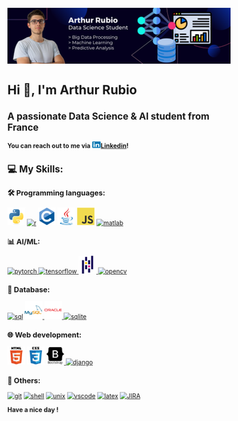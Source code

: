![Data Science Student](https://github.com/arthur-ru/arthur-ru/blob/main/Rubio_Banner.png)

# Hi 👋, I'm Arthur Rubio
## A passionate Data Science & AI student from France
<h4 align="left"> You can reach out to me via <a href="https://www.linkedin.com/in/arthur-rubio/" target="_blank" rel="noreferrer"><img src="https://raw.githubusercontent.com/devicons/devicon/master/icons/linkedin/linkedin-original.svg" alt="LinkedIn" width="20" height="15" />Linkedin</a>! <h4 align="center">


<h2 align="left">💻 My Skills:</h2>

<h3 align="left">🛠️ Programming languages:</h3>
<p align="left">
  <a href="https://www.python.org" target="_blank" rel="noreferrer"><img src="https://raw.githubusercontent.com/devicons/devicon/master/icons/python/python-original.svg" alt="python" width="40" height="40" /></a>
  <a href="https://www.r-project.org/" target="_blank" rel="noreferrer"><img src="https://www.r-project.org/Rlogo.png" alt="r" width="40" height="40" /></a>
  <a href="https://www.cprogramming.com/" target="_blank" rel="noreferrer"><img src="https://raw.githubusercontent.com/devicons/devicon/master/icons/c/c-original.svg" alt="c" width="40" height="40" /></a>
  <a href="https://www.java.com" target="_blank" rel="noreferrer"><img src="https://raw.githubusercontent.com/devicons/devicon/master/icons/java/java-original.svg" alt="java" width="40" height="40" /></a>
  <a href="https://developer.mozilla.org/en-US/docs/Web/JavaScript" target="_blank" rel="noreferrer"><img src="https://raw.githubusercontent.com/devicons/devicon/master/icons/javascript/javascript-original.svg" alt="javascript" width="40" height="40" /></a>
  <a href="https://www.mathworks.com/" target="_blank" rel="noreferrer"> <img src="https://upload.wikimedia.org/wikipedia/commons/2/21/Matlab_Logo.png" alt="matlab" width="40" height="40"/> </a> 

<h3 align="left">📊 AI/ML:</h3>
  <a href="https://pytorch.org/" target="_blank" rel="noreferrer"> <img src="https://www.vectorlogo.zone/logos/pytorch/pytorch-icon.svg" alt="pytorch" width="40" height="40"/> </a>
  <a href="https://www.tensorflow.org" target="_blank" rel="noreferrer"> <img src="https://www.vectorlogo.zone/logos/tensorflow/tensorflow-icon.svg" alt="tensorflow" width="40" height="40"/> </a>
  <a href="https://pandas.pydata.org/" target="_blank" rel="noreferrer"> <img src="https://raw.githubusercontent.com/devicons/devicon/2ae2a900d2f041da66e950e4d48052658d850630/icons/pandas/pandas-original.svg" alt="pandas" width="40" height="40"/> </a> 
  <a href="https://opencv.org/" target="_blank" rel="noreferrer"> <img src="https://www.vectorlogo.zone/logos/opencv/opencv-icon.svg" alt="opencv" width="40" height="40"/> </a> 

<h3 align="left">📁 Database:</h3>
  <a href="https://fr.wikipedia.org/wiki/Structured_Query_Language" target="blank" rel="noreferrer"><img src="https://upload.wikimedia.org/wikipedia/commons/8/87/Sql_data_base_with_logo.png" alt="sql" width="90" height="40" /></a>
  <a href="https://www.mysql.com/" target="_blank" rel="noreferrer"> <img src="https://raw.githubusercontent.com/devicons/devicon/master/icons/mysql/mysql-original-wordmark.svg" alt="mysql" width="40" height="40"/> </a> 
  <a href="https://www.oracle.com/" target="_blank" rel="noreferrer"> <img src="https://raw.githubusercontent.com/devicons/devicon/master/icons/oracle/oracle-original.svg" alt="oracle" width="40" height="40"/> </a> 
  <a href="https://www.sqlite.org/" target="_blank" rel="noreferrer"> <img src="https://www.vectorlogo.zone/logos/sqlite/sqlite-icon.svg" alt="sqlite" width="40" height="40"/> </a>
 
<h3 align="left">🌐 Web development:</h3>
  <a href="https://www.w3.org/html/" target="_blank" rel="noreferrer"><img src="https://raw.githubusercontent.com/devicons/devicon/master/icons/html5/html5-original-wordmark.svg" alt="html5" width="40" height="40" /></a>
  <a href="https://www.w3schools.com/css/" target="_blank" rel="noreferrer"><img src="https://raw.githubusercontent.com/devicons/devicon/master/icons/css3/css3-original-wordmark.svg" alt="css3" width="40" height="40" /></a>
  <a href="https://getbootstrap.com" target="_blank" rel="noreferrer"> <img src="https://raw.githubusercontent.com/devicons/devicon/master/icons/bootstrap/bootstrap-plain-wordmark.svg" alt="bootstrap" width="40" height="40"/> </a> 
  <a href="https://www.djangoproject.com/" target="_blank" rel="noreferrer"> <img src="https://cdn.worldvectorlogo.com/logos/django.svg" alt="django" width="40" height="40"/> </a> 

<h3 align="left">🔎 Others:</h3>
<p align="left">
  <a href="https://git-scm.com/" target="_blank" rel="noreferrer"><img src="https://humancoders-formations.s3.amazonaws.com/uploads/course/logo/10/formation-git.png" alt="git" width="40" height="40" /></a>
  <a href="https://fr.wikipedia.org/wiki/Shellcode" target="_blank" rel="noreferrer"><img src="https://upload.wikimedia.org/wikipedia/commons/thumb/4/4b/Bash_Logo_Colored.svg/2048px-Bash_Logo_Colored.svg.png" alt="shell" width="40" height="40" /></a>
  <a href="https://www.linux.org/" target="_blank" rel="noreferrer"><img src="https://logo-marque.com/wp-content/uploads/2020/09/Linux-Logo.png" alt="unix" width="70" height="40" /></a>
  <a href="https://code.visualstudio.com/" target="_blank" rel="noreferrer"><img src="https://upload.wikimedia.org/wikipedia/commons/thumb/9/9a/Visual_Studio_Code_1.35_icon.svg/1024px-Visual_Studio_Code_1.35_icon.svg.png" alt="vscode" width="40" height="40" /></a>
  <a href="https://www.latex-project.org/" target="_blank" rel="noreferrer"><img src="https://i.stack.imgur.com/AarYf.png" alt="latex" width="70" height="40" /></a>
  <a href="https://www.atlassian.com/en/software/jira" target="_blank" rel="noreferrer"><img src="https://cdn.icon-icons.com/icons2/2699/PNG/512/atlassian_jira_logo_icon_170511.png" alt="JIRA" width="40" height="40" /></a>

**Have a nice day !**
